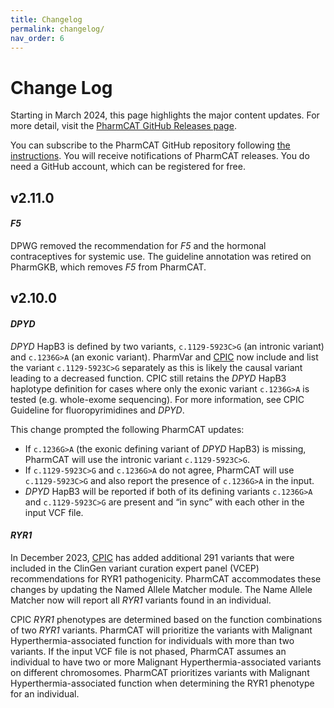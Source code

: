 ```yaml
---
title: Changelog
permalink: changelog/
nav_order: 6
---
```


# Change Log

Starting in March 2024, this page highlights the major content updates. For more detail, visit the [PharmCAT GitHub Releases page](https://github.com/PharmGKB/PharmCAT/releases).

You can subscribe to the PharmCAT GitHub repository following [the instructions](https://github.blog/changelog/2018-11-27-watch-releases/). You will receive notifications of PharmCAT releases. You do need a GitHub account, which can be registered for free.


## v2.11.0

#### _F5_

DPWG removed the recommendation for _F5_ and the hormonal contraceptives for systemic use. The guideline annotation was retired on PharmGKB, which removes _F5_ from PharmCAT.



## v2.10.0

#### _DPYD_

_DPYD_ HapB3 is defined by two variants, `c.1129-5923C>G` (an intronic variant) and `c.1236G>A` (an exonic variant). PharmVar and [CPIC](https://cpicpgx.org/guidelines/guideline-for-fluoropyrimidines-and-dpyd/) now include and list the variant `c.1129-5923C>G` separately as this is likely the causal variant leading to a decreased function. CPIC still retains the _DPYD_ HapB3 haplotype definition for cases where only the exonic variant `c.1236G>A` is tested (e.g. whole-exome sequencing). For more information, see CPIC Guideline for fluoropyrimidines and _DPYD_.

This change prompted the following PharmCAT updates:

- If `c.1236G>A` (the exonic defining variant of _DPYD_ HapB3) is missing, PharmCAT will use the intronic variant `c.1129-5923C>G`.
- If `c.1129-5923C>G` and `c.1236G>A` do not agree, PharmCAT will use `c.1129-5923C>G` and also report the presence of `c.1236G>A` in the input.
- _DPYD_ HapB3 will be reported if both of its defining variants `c.1236G>A` and `c.1129-5923C>G` are present and “in sync” with each other in the input VCF file.

#### _RYR1_

In December 2023, [CPIC](https://cpicpgx.org/guidelines/cpic-guideline-for-ryr1-and-cacna1s/) has added additional 291 variants that were included in the ClinGen variant curation expert panel (VCEP) recommendations for RYR1 pathogenicity. PharmCAT accommodates these changes by updating the Named Allele Matcher module. The Name Allele Matcher now will report all _RYR1_ variants found in an individual. 

CPIC _RYR1_ phenotypes are determined based on the function combinations of two _RYR1_ variants. PharmCAT will prioritize the variants with Malignant Hyperthermia-associated function for individuals with more than two variants. If the input VCF file is not phased, PharmCAT assumes an individual to have two or more Malignant Hyperthermia-associated variants on different chromosomes. PharmCAT prioritizes variants with Malignant Hyperthermia-associated function when determining the RYR1 phenotype for an individual.

